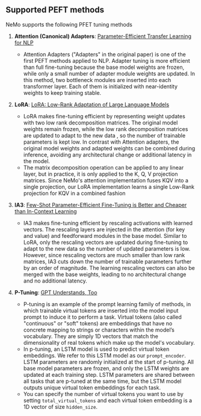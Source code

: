 ## Supported PEFT methods
NeMo supports the following PFET tuning methods

1. **Attention (Canonical) Adapters**: [Parameter-Efficient Transfer Learning for NLP](http://arxiv.org/abs/1902.00751)
   - Attention Adapters ("Adapters" in the original paper) is one of the first PEFT methods applied to NLP. Adapter 
tuning is more efficient than full fine-tuning because the base model weights are frozen, while only a small number of 
adapter module weights are updated. In this method, two bottleneck modules are inserted into each transformer layer.
Each of them is initialized with near-identity weights to keep training stable. 


2. **LoRA**: [LoRA: Low-Rank Adaptation of Large Language Models](http://arxiv.org/abs/2106.09685)
   - LoRA makes fine-tuning efficient by representing weight updates with two low rank decomposition matrices. 
The original model weights remain frozen, while the low rank decomposition matrices are updated to adapt to the new data 
, so the number of trainable parameters is kept low. 
In contrast with Attention adapters, the original model weights and adapted weights can be 
combined during inference, avoiding any architectural change or additional latency in the model.
   - The matrix decomposition operation can be applied to any linear layer, but in practice, 
it is only applied to the K, Q, V projection matrices. 
Since NeMo's attention implementation fuses KQV into a single projection, our LoRA implementation learns a 
single Low-Rank projection for KQV in a combined fashion


3. **IA3**: [Few-Shot Parameter-Efficient Fine-Tuning is Better and Cheaper than In-Context Learning](http://arxiv.org/abs/2205.05638)
   - IA3 makes fine-tuning efficient by rescaling activations with learned vectors. The rescaling layers are injected
in the attention (for key and value) and feedforward modules in the base model. 
Similar to LoRA, only the rescaling vectors are updated during fine-tuning to adapt to the new data 
so the number of updated parameters is low. However, since rescaling vectors are much smaller than low rank matrices, 
IA3 cuts down the number of trainable parameters further by an order of magnitude. 
The learning rescaling vectors can also be merged with the base weights,
leading to no architectural change and no additional latency.


4. **P-Tuning**: [GPT Understands, Too](https://arxiv.org/abs/2103.10385)
   - P-tuning is an example of the prompt learning family of methods, in which trainable virtual tokens are inserted 
into the model input prompt to induce it to perform a task.
Virtual tokens (also called "continuous" or "soft" tokens) are embeddings that have no concrete mapping to strings 
or characters within the model’s vocabulary. They are simply 1D vectors that match the dimensionality of real tokens
which make up the model's vocabulary.
   - In p-tuning, an LSTM model is used to predict virtual token embeddings. 
We refer to this LSTM model as our `prompt_encoder`. LSTM parameters are randomly initialized at the start of p-tuning. 
All base model parameters are frozen, and only the LSTM weights are updated at each training step. 
LSTM parameters are shared between all tasks that are 
p-tuned at the same time, but the LSTM model outputs unique virtual token embeddings for each task. 
   - You can specify the number of virtual tokens you want to use by setting `total_virtual_tokens` and each virtual 
token embedding is a 1D vector of size `hidden_size`.

